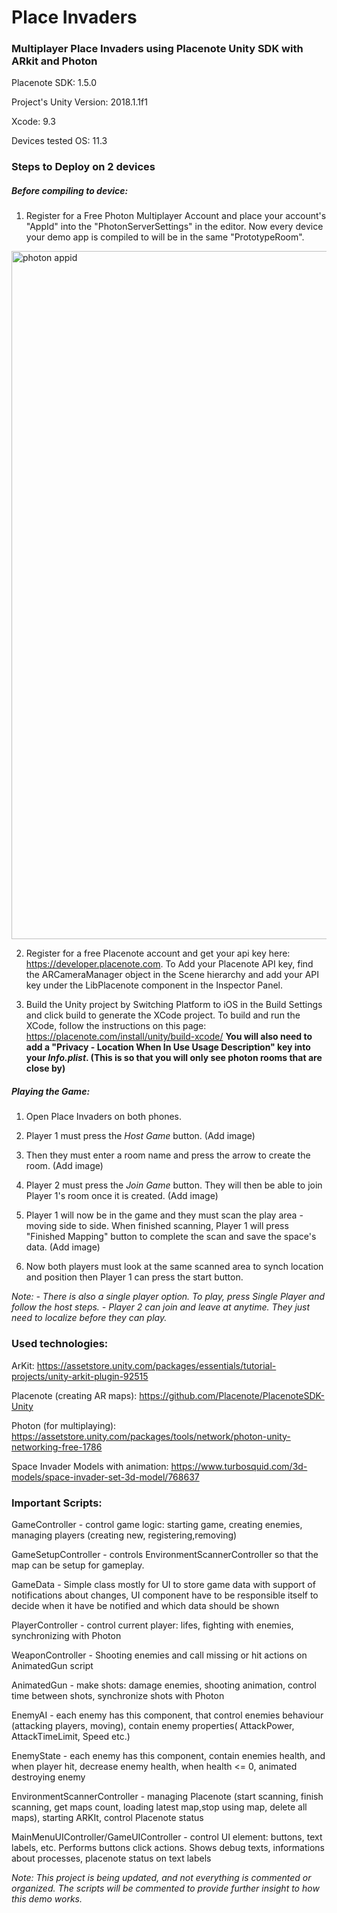 # Place Invaders

### Multiplayer Place Invaders using Placenote Unity SDK with ARkit and Photon

Placenote SDK: 1.5.0

Project's Unity Version: 2018.1.1f1

Xcode: 9.3

Devices tested OS: 11.3


### Steps to Deploy on 2 devices

##### Before compiling to device:

1. Register for a Free Photon Multiplayer Account and place your account's "AppId" into the "PhotonServerSettings" in the editor.  Now every device your demo app is compiled to will be in the same "PrototypeRoom".

<img width="1101" alt="photon appid" src="https://user-images.githubusercontent.com/13069075/38306822-9d5942ca-37c6-11e8-95ee-387d4eb2a614.png">

2. Register for a free Placenote account and get your api key here: https://developer.placenote.com. To Add your Placenote API key, find the ARCameraManager object in the Scene hierarchy and add your API key under the LibPlacenote component in the Inspector Panel.

3. Build the Unity project by Switching Platform to iOS in the Build Settings and click build to generate the XCode project. To build and run the XCode, follow the instructions on this page:
https://placenote.com/install/unity/build-xcode/
**You will also need to add a "Privacy - Location When In Use Usage Description" key into your *Info.plist*. (This is so that you will only see photon rooms that are close by)**

##### Playing the Game:

1. Open Place Invaders on both phones.

2. Player 1 must press the *Host Game* button. (Add image)

3. Then they must enter a room name and press the arrow to create the room. (Add image)

4. Player 2 must press the *Join Game* button. They will then be able to join Player 1's room once it is created. (Add image)

5. Player 1 will now be in the game and they must scan the play area - moving side to side.  When finished scanning, Player 1 will press "Finished Mapping" button to complete the scan and save the space's data. (Add image)

6. Now both players must look at the same scanned area to synch location and position then Player 1 can press the start button.

*Note:*
  *- There is also a single player option. To play, press Single Player and follow the host steps.*
  *- Player 2 can join and leave at anytime. They just need to localize before they can play.*


### Used technologies:

ArKit: https://assetstore.unity.com/packages/essentials/tutorial-projects/unity-arkit-plugin-92515

Placenote (creating AR maps): https://github.com/Placenote/PlacenoteSDK-Unity

Photon (for multiplaying): https://assetstore.unity.com/packages/tools/network/photon-unity-networking-free-1786

Space Invader Models with animation: https://www.turbosquid.com/3d-models/space-invader-set-3d-model/768637


### Important Scripts:

GameController - control game logic: starting game, creating enemies, managing players (creating new, registering,removing)

GameSetupController - controls EnvironmentScannerController so that the map can be setup for gameplay.  

GameData - Simple class mostly for UI  to store game data with support of notifications about changes, UI component have to be responsible itself to decide when it have be notified and which data should be shown

PlayerController - control current player: lifes, fighting with enemies, synchronizing with Photon

WeaponController - Shooting enemies and call missing or hit actions on AnimatedGun script

AnimatedGun - make shots: damage enemies, shooting animation, control time between shots, synchronize shots with Photon

EnemyAI -   each enemy has this component, that control enemies behaviour (attacking players, moving), contain enemy properties( AttackPower, AttackTimeLimit, Speed etc.)

EnemyState - each enemy has this component, contain enemies health, and when player hit, decrease enemy health, when health <= 0, animated destroying enemy

EnvironmentScannerController - managing Placenote (start scanning, finish scanning, get maps count, loading latest map,stop using map, delete all maps), starting ARKIt, control Placenote status

MainMenuUIController/GameUIController -  control UI element: buttons, text labels, etc. Performs buttons click actions. Shows debug texts, informations about processes, placenote status on text labels

*Note: This project is being updated, and not everything is commented or organized. The scripts will be commented to provide further insight to how this demo works.*
